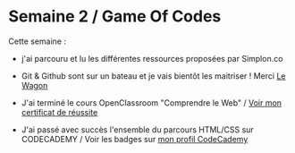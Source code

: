 # Semaine 2 / Game Of Codes

Cette semaine :
* j'ai parcouru et lu les différentes ressources proposées par Simplon.co
* Git & Github sont sur un bateau et je vais bientôt les maitriser ! Merci [Le Wagon](http://www.youtube.com/watch?v=V6Zo68uQPqE) 
* J'ai terminé le cours OpenClassroom "Comprendre le Web" / [Voir mon certificat de réussite](http://openclassrooms.com/course-certificates/71938152)

* J'ai passé avec succès l'ensemble du parcours HTML/CSS sur CODECADEMY / Voir les badges sur [mon profil CodeCademy](https://www.codecademy.com/fr/users/ftilliere/achievements)

